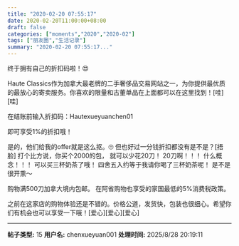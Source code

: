 ```yaml
---
title: "2020-02-20 07:55:17"
date: 2020-02-20T11:00:00+08:00
draft: false
categories: ["moments","2020","2020-02"]
tags: ["朋友圈","生活记录"]
summary: "2020-02-20 07:55:17..."
---
```


终于拥有自己的折扣码啦！😍

Haute Classics作为加拿大最老牌的二手奢侈品交易网站之一，为你提供最优质的最放心的寄卖服务。你喜欢的限量和古董单品在上面都可以在这里找到！[哇][哇]

在结账前输入折扣码：Hautexueyuanchen01

即可享受1%的折扣哦！

是的，他们给我的offer就是这么抠。🙄
但也好过一分钱折扣都没有是不是？[捂脸]
打个比方说，你买个2000的包，
就可以少花20刀！
20刀啊！！！
什么概念！！！
可以买三杯奶茶了哦！
四舍五入约等于我请你喝了三杯奶茶呢！
是不是很开熏～

购物满500刀加拿大境内包邮。
在阿省购物也享受的家国最低的5%消费税政策。

之前在这家店的购物体验还是不错的。价格公道，发货快，包装也很细心。希望你们有机会也可以享受一下哦！[爱心][爱心][爱心]

---

**帖子类型:** 15
**用户名:** chenxueyuan001
**处理时间:** 2025/8/28 20:19:11